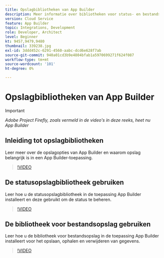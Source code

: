 ```yaml
---
title: Opslagbibliotheken van App Builder
description: Meer informatie over bibliotheken voor status- en bestandsopslag voor App Builder-toepassingen.
version: Cloud Service
feature: App Builder
topic: Integrations, Development
role: Developer, Architect
level: Beginner
kt: 9457,9479,9480
thumbnail: 339238.jpg
exl-id: 3ddd452c-6291-4560-aabc-dcd6e628f7ab
source-git-commit: 940a01cd3b9e4804bfab1a5970699271f624f087
workflow-type: tm+mt
source-wordcount: '101'
ht-degree: 0%

---
```


# Opslagbibliotheken van App Builder

>[!IMPORTANT]
>
> _Adobe Project Firefly, zoals vermeld in de video&#39;s in deze reeks, heet nu App Builder_

## Inleiding tot opslagbibliotheken

Leer meer over de opslagopties van App Builder en waarom opslag belangrijk is in een App Builder-toepassing.

>[!VIDEO](https://video.tv.adobe.com/v/339238/?quality=12&learn=on)

## De statusopslagbibliotheek gebruiken

Leer hoe u de statusopslagbibliotheek in de toepassing App Builder installeert en deze gebruikt om de status te beheren.

>[!VIDEO](https://video.tv.adobe.com/v/339240/?quality=12&learn=on)

## De bibliotheek voor bestandsopslag gebruiken

Leer hoe u de bibliotheek voor bestandsopslag in de toepassing App Builder installeert voor het opslaan, ophalen en verwijderen van gegevens.

>[!VIDEO](https://video.tv.adobe.com/v/339239/?quality=12&learn=on)
